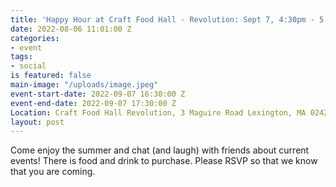 ```yaml
---
title: 'Happy Hour at Craft Food Hall - Revolution: Sept 7, 4:30pm - 5:30PM'
date: 2022-08-06 11:01:00 Z
categories:
- event
tags:
- social
is featured: false
main-image: "/uploads/image.jpeg"
event-start-date: 2022-09-07 16:30:00 Z
event-end-date: 2022-09-07 17:30:00 Z
Location: Craft Food Hall Revolution, 3 Maguire Road Lexington, MA 02421
layout: post
---
```


Come enjoy the summer and chat (and laugh) with friends about current events! There is food and drink to purchase. Please RSVP so that we know that you are coming.